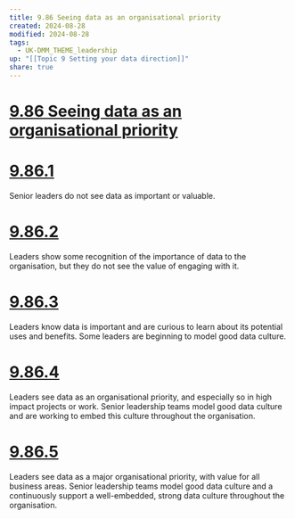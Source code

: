 ```yaml
---
title: 9.86 Seeing data as an organisational priority
created: 2024-08-28
modified: 2024-08-28
tags:
  - UK-DMM_THEME_leadership
up: "[[Topic 9 Setting your data direction]]"
share: true
---
```

# [9.86 Seeing data as an organisational priority](9.86%20Seeing%20data%20as%20an%20organisational%20priority.md)
# [9.86.1](9.86.1.md)

Senior leaders do not see data as important or valuable.

# [9.86.2](9.86.2.md)

Leaders show some recognition of the importance of data to the organisation, but they do not see the value of engaging with it.

# [9.86.3](9.86.3.md)

Leaders know data is important and are curious to learn about its potential uses and benefits. Some leaders are beginning to model good data culture.

# [9.86.4](9.86.4.md)

Leaders see data as an organisational priority, and especially so in high impact projects or work. Senior leadership teams model good data culture and are working to embed this culture throughout the organisation.

# [9.86.5](9.86.5.md)

Leaders see data as a major organisational priority, with value for all business areas. Senior leadership teams model good data culture and a continuously support a well-embedded, strong data culture throughout the organisation.

